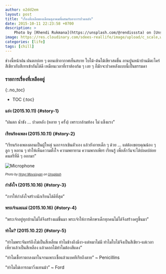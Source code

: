 ```yaml
---
author: o2dd2em
layout: post
title: "เรื่องที่เหลือของเดือนตุลาคมที่ผสมกับอาการปวดหลัง"
date: 2015-10-11 22:23:58 +0700
description: >
    Photo by [Rhendi Rukmana](https://unsplash.com/@rendisssta) on [Unsplash](https://unsplash.com/)
image: https://res.cloudinary.com/sdees-reallife/image/upload/c_scale,w_1024/v1548067567/rhendi-rukmana-193672-unsplash.jpg
categories: [life]
tags: [chill]
---
```

ช่วงนี้หน้าฝน ฝนตกบ่อย ๆ ตอนเช้าอากาศเย็นสบาย ใบไม้-ต้นไม้เขียวสดชื่น ลานปูนหน้าบ้านมีตะไคร่ สีเขียวกับสีเทาเข้ากันได้ดี เหมือนเวลาที่เราต้องก้ม ๆ เงย ๆ ก็มักจะปวดหลังแบบนี้เป็นธรรมดา

### รายการเรื่องที่เหลืออยู่
{:.no_toc}
* TOC
{:toc}
#### แอ่ง (2015.10.11) {#story-1}
“ฝนตก น้ำขัง … ปวดหลัง (หลาย ๆ ครั้ง) เพราะกล้ามท้อง ไม่ แข็งแรง”

#### เรียนร้องเพลง (2015.10.11) {#story-2}
“เรียนร้องเพลงตอนเป็นผู้ใหญ่ นอกจากเขินตัวเอง แล้วยังอายเด็ก ๆ ด้วย … แต่ต้องขอบคุณน้อง ๆ ลูก ๆ หลาน ๆ ทำให้เห็นความตั้งใจ ความพยายาม ความพากเพียร เรียนรู้ เพื่อสักวันจะได้ปลดปล่อยดนตรีที่ดี ๆ ออกมา”

![Microphone](
https://res.cloudinary.com/sdees-reallife/image/upload/c_scale,w_400/v1531128452/hrayr-movsisyan-244767-unsplash.jpg)

<sup><sub>*Photo by [Hrayr Movsisyan](https://unsplash.com/@lincerta) on [Unsplash](https://unsplash.com/)*</sub></sup>

#### กำลังใจ (2015.10.16) {#story-3}
“การให้กำลังใจสร้างนักเรียนได้ดีที่สุด”

#### พระเจ้าและแม่ (2015.10.16) {#story-4}
“พระเจ้าอยู่ทุกบ้านไม่ได้จึงสร้างแม่ขึ้นมา พระเจ้าให้การศึกษาเด็กทุกคนไม่ได้จึงสร้างครูขึ้นมา”

#### ทำไม? (2015.10.22) {#story-5}
“ทำไมพระจันทร์ถึงไม่เป็นสี่เหลี่ยม ทำไมช้างถึงมีงา-แต่หมาไม่มี ทำไมใบไม้จึงเป็นสีเขียว-แต่เวลาเหี่ยวแล้วเป็นสีเหลือง แล้วดอกไม้ทำไมต้องสีแดง”

“ทำไมเชื้อราตกลงมาในจานเพาะเชื้อแล้วแบคทีเรียถึงตาย” ~ Penicillins

“ทำไมไม่เอารถมาวิ่งแทนม้า” ~ Ford
